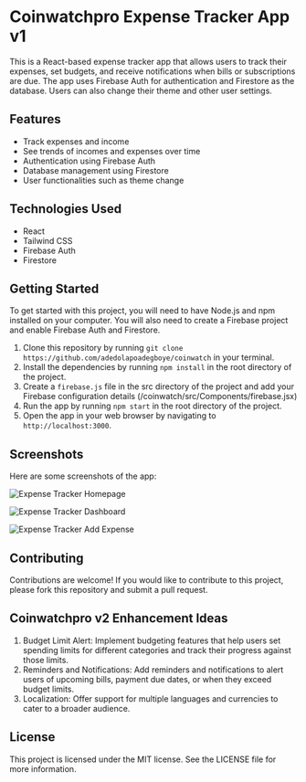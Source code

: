 # Coinwatchpro Expense Tracker App v1

This is a React-based expense tracker app that allows users to track their expenses, set budgets, and receive notifications when bills or subscriptions are due. The app uses Firebase Auth for authentication and Firestore as the database. Users can also change their theme and other user settings.

## Features

- Track expenses and income
- See trends of incomes and expenses over time
- Authentication using Firebase Auth
- Database management using Firestore
- User functionalities such as theme change

## Technologies Used

- React
- Tailwind CSS
- Firebase Auth
- Firestore

## Getting Started

To get started with this project, you will need to have Node.js and npm installed on your computer. You will also need to create a Firebase project and enable Firebase Auth and Firestore.

1. Clone this repository by running `git clone https://github.com/adedolapoadegboye/coinwatch` in your terminal.
2. Install the dependencies by running `npm install` in the root directory of the project.
3. Create a `firebase.js` file in the src directory of the project and add your Firebase configuration details (/coinwatch/src/Components/firebase.jsx)
4. Run the app by running `npm start` in the root directory of the project.
5. Open the app in your web browser by navigating to `http://localhost:3000`.

## Screenshots

Here are some screenshots of the app:

![Expense Tracker Homepage](https://user-images.githubusercontent.com/10000000/167267892-b2c3f2e7-d3a3-488c-8671-295986359977.png)

![Expense Tracker Dashboard](https://user-images.githubusercontent.com/10000000/167267893-b2c3f2e7-d3a3-488c-8671-295986359977.png)

![Expense Tracker Add Expense](https://user-images.githubusercontent.com/10000000/167267894-b2c3f2e7-d3a3-488c-8671-295986359977.png)

## Contributing

Contributions are welcome! If you would like to contribute to this project, please fork this repository and submit a pull request.

## Coinwatchpro v2 Enhancement Ideas

1. Budget Limit Alert: Implement budgeting features that help users set spending limits for different categories and track their progress against those limits.
2. Reminders and Notifications: Add reminders and notifications to alert users of upcoming bills, payment due dates, or when they exceed budget limits.
3. Localization: Offer support for multiple languages and currencies to cater to a broader audience.

## License

This project is licensed under the MIT license. See the LICENSE file for more information.
